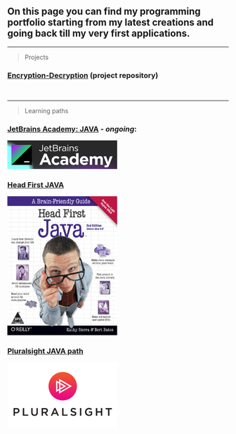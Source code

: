 ## On this page you can find my programming portfolio starting from my latest creations and going back till my very first applications.
<hr>

> Projects

### <a href="https://github.com/Kamil-Jankowski/Encryption-Decryption" target="_blank">Encryption-Decryption</a> (project repository)
<br>

<hr>

> Learning paths

### [JetBrains Academy: JAVA](jet_brains.md) - _ongoing_:
 <img src="pictures/academy.png" alt="book_cover" width="250"/>
 <br>
 
### [Head First JAVA](head_first_java.md)
 <img src="pictures/Head_first_JAVA.jpg" alt="book_cover" width="250"/>
 <br>

### [Pluralsight JAVA path](pluralsight.md)
  <img src="pictures/Pluralsight.png" alt="course_icon" width="250"/>
